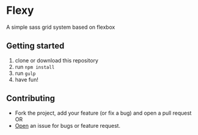 # Flexy

A simple sass grid system based on flexbox

## Getting started

1. clone or download this repository
2. run `npm install`
3. run `gulp`
4. have fun!

## Contributing

- Fork the project, add your feature (or fix a bug) and open a pull request OR
- [Open](https://github.com/bernardodestefano/flexy/issues/new) an issue for bugs or feature request.